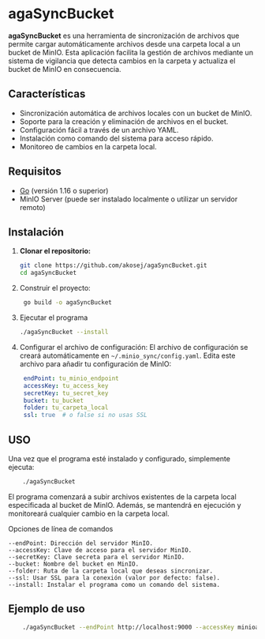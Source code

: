 # agaSyncBucket

**agaSyncBucket** es una herramienta de sincronización de archivos que permite cargar automáticamente archivos desde una carpeta local a un bucket de MinIO. Esta aplicación facilita la gestión de archivos mediante un sistema de vigilancia que detecta cambios en la carpeta y actualiza el bucket de MinIO en consecuencia.

## Características

- Sincronización automática de archivos locales con un bucket de MinIO.
- Soporte para la creación y eliminación de archivos en el bucket.
- Configuración fácil a través de un archivo YAML.
- Instalación como comando del sistema para acceso rápido.
- Monitoreo de cambios en la carpeta local.

## Requisitos

- [Go](https://golang.org/doc/install) (versión 1.16 o superior)
- MinIO Server (puede ser instalado localmente o utilizar un servidor remoto)

## Instalación

1. **Clonar el repositorio:**
   ```bash
   git clone https://github.com/akosej/agaSyncBucket.git
   cd agaSyncBucket
   ```
2. Construir el proyecto:
   ```bash
    go build -o agaSyncBucket
   ```
3. Ejecutar el programa
   ```bash
   ./agaSyncBucket --install
   ```
4. Configurar el archivo de configuración: El archivo de configuración se creará automáticamente en `~/.minio_sync/config.yaml`. Edita este archivo para añadir tu configuración de MinIO:
   ```yml
    endPoint: tu_minio_endpoint
    accessKey: tu_access_key
    secretKey: tu_secret_key
    bucket: tu_bucket
    folder: tu_carpeta_local
    ssl: true  # o false si no usas SSL
   ```
## USO
Una vez que el programa esté instalado y configurado, simplemente ejecuta:
```bash
    ./agaSyncBucket
```

El programa comenzará a subir archivos existentes de la carpeta local especificada al bucket de MinIO. Además, se mantendrá en ejecución y monitoreará cualquier cambio en la carpeta local.

Opciones de línea de comandos

    --endPoint: Dirección del servidor MinIO.
    --accessKey: Clave de acceso para el servidor MinIO.
    --secretKey: Clave secreta para el servidor MinIO.
    --bucket: Nombre del bucket en MinIO.
    --folder: Ruta de la carpeta local que deseas sincronizar.
    --ssl: Usar SSL para la conexión (valor por defecto: false).
    --install: Instalar el programa como un comando del sistema.

## Ejemplo de uso
```bash
    ./agaSyncBucket --endPoint http://localhost:9000 --accessKey minioadmin --secretKey minioadmin --bucket mybucket --folder /ruta/a/mi/carpeta --ssl false
```